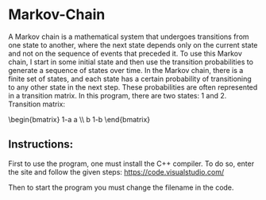 # Markov-Chain

A Markov chain is a mathematical system that undergoes transitions from one state to another, where the next state depends only on the current state and not on the sequence of events that preceded it.
To use this Markov chain, I start in some initial state and then use the transition probabilities to generate a sequence of states over time. 
In the Markov chain, there is a finite set of states, and each state has a certain probability of transitioning to any other state in the next step. 
These probabilities are often represented in a transition matrix. In this program, there are two states: 1 and 2. Transition matrix:

\begin{bmatrix} 1-a a \\\ b 1-b \end{bmatrix}

## Instructions:
First to use the program, one must install the C++ compiler. To do so, enter the site and follow the given steps: https://code.visualstudio.com/

Then to start the program you must change the filename in the code.
